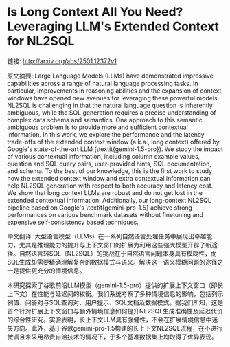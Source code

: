 # Is Long Context All You Need? Leveraging LLM's Extended Context for NL2SQL

链接: http://arxiv.org/abs/2501.12372v1

原文摘要:
Large Language Models (LLMs) have demonstrated impressive capabilities across
a range of natural language processing tasks. In particular, improvements in
reasoning abilities and the expansion of context windows have opened new
avenues for leveraging these powerful models. NL2SQL is challenging in that the
natural language question is inherently ambiguous, while the SQL generation
requires a precise understanding of complex data schema and semantics. One
approach to this semantic ambiguous problem is to provide more and sufficient
contextual information.
  In this work, we explore the performance and the latency trade-offs of the
extended context window (a.k.a., long context) offered by Google's
state-of-the-art LLM (\textit{gemini-1.5-pro}). We study the impact of various
contextual information, including column example values, question and SQL query
pairs, user-provided hints, SQL documentation, and schema. To the best of our
knowledge, this is the first work to study how the extended context window and
extra contextual information can help NL2SQL generation with respect to both
accuracy and latency cost. We show that long context LLMs are robust and do not
get lost in the extended contextual information. Additionally, our long-context
NL2SQL pipeline based on Google's \textit{gemini-pro-1.5} achieve strong
performances on various benchmark datasets without finetuning and expensive
self-consistency based techniques.

中文翻译:
大型语言模型（LLMs）在一系列自然语言处理任务中展现出卓越能力，尤其是推理能力的提升与上下文窗口的扩展为利用这些强大模型开辟了新途径。自然语言转SQL（NL2SQL）的挑战在于自然语言问题本身具有模糊性，而SQL生成却需要精确理解复杂的数据模式与语义。解决这一语义模糊问题的途径之一是提供更充分的情境信息。

本研究探索了谷歌前沿LLM模型（gemini-1.5-pro）提供的扩展上下文窗口（即长上下文）在性能与延迟间的权衡。我们系统考察了多种情境信息的影响，包括列示例值、问答对与SQL查询对、用户提示、SQL文档及数据模式。据我们所知，这是首个针对扩展上下文窗口与额外情境信息如何提升NL2SQL生成准确性及延迟代价的综合性研究。实验表明，长上下文LLM具有强健性，不会在扩展情境信息中迷失方向。此外，基于谷歌gemini-pro-1.5构建的长上下文NL2SQL流程，在不进行微调且未采用昂贵自洽技术的情况下，于多个基准数据集上均取得了优异表现。
